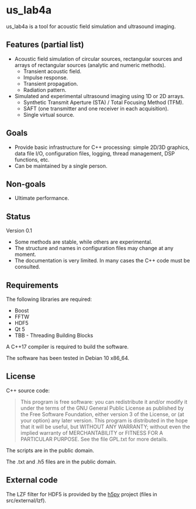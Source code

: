 
us_lab4a
========

us_lab4a is a tool for acoustic field simulation and ultrasound imaging.

Features (partial list)
-----------------------

- Acoustic field simulation of circular sources, rectangular sources and
  arrays of rectangular sources (analytic and numeric methods).
  - Transient acoustic field.
  - Impulse response.
  - Transient propagation.
  - Radiation pattern.
- Simulated and experimental ultrasound imaging using 1D or 2D arrays.
  - Synthetic Transmit Aperture (STA) / Total Focusing Method (TFM).
  - SAFT (one transmitter and one receiver in each acquisition).
  - Single virtual source.

Goals
-----

- Provide basic infrastructure for C++ processing: simple 2D/3D graphics,
  data file I/O, configuration files, logging, thread management,
  DSP functions, etc.
- Can be maintained by a single person.

Non-goals
---------

- Ultimate performance.

Status
------

Version 0.1

- Some methods are stable, while others are experimental.
- The structure and names in configuration files may change at any moment.
- The documentation is very limited. In many cases the C++ code must be
  consulted.

Requirements
------------

The following libraries are required:

- Boost
- FFTW
- HDF5
- Qt 5
- TBB - Threading Building Blocks

A C++17 compiler is required to build the software.

The software has been tested in Debian 10 x86_64.

License
-------

C++ source code:
> This program is free software: you can redistribute it and/or modify
> it under the terms of the GNU General Public License as published by
> the Free Software Foundation, either version 3 of the License, or
> (at your option) any later version.
> This program is distributed in the hope that it will be useful,
> but WITHOUT ANY WARRANTY; without even the implied warranty of
> MERCHANTABILITY or FITNESS FOR A PARTICULAR PURPOSE.  See the
> file GPL.txt for more details.

The scripts are in the public domain.

The .txt and .h5 files are in the public domain.

External code
-------------

The LZF filter for HDF5 is provided by the [h5py][] project
(files in src/external/lzf).

[h5py]: https://www.h5py.org/

